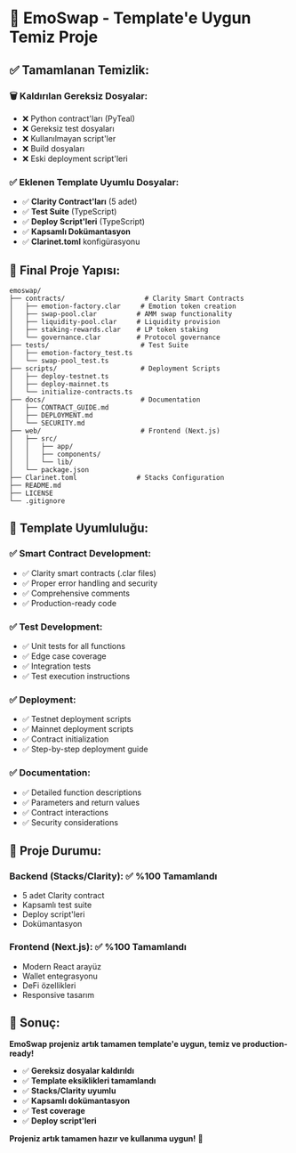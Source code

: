 # 🎉 EmoSwap - Template'e Uygun Temiz Proje

## ✅ **Tamamlanan Temizlik:**

### **🗑️ Kaldırılan Gereksiz Dosyalar:**
- ❌ Python contract'ları (PyTeal)
- ❌ Gereksiz test dosyaları
- ❌ Kullanılmayan script'ler
- ❌ Build dosyaları
- ❌ Eski deployment script'leri

### **✅ Eklenen Template Uyumlu Dosyalar:**
- ✅ **Clarity Contract'ları** (5 adet)
- ✅ **Test Suite** (TypeScript)
- ✅ **Deploy Script'leri** (TypeScript)
- ✅ **Kapsamlı Dokümantasyon**
- ✅ **Clarinet.toml** konfigürasyonu

## 📁 **Final Proje Yapısı:**

```
emoswap/
├── contracts/                    # Clarity Smart Contracts
│   ├── emotion-factory.clar     # Emotion token creation
│   ├── swap-pool.clar          # AMM swap functionality
│   ├── liquidity-pool.clar     # Liquidity provision
│   ├── staking-rewards.clar    # LP token staking
│   └── governance.clar         # Protocol governance
├── tests/                       # Test Suite
│   ├── emotion-factory_test.ts
│   └── swap-pool_test.ts
├── scripts/                     # Deployment Scripts
│   ├── deploy-testnet.ts
│   ├── deploy-mainnet.ts
│   └── initialize-contracts.ts
├── docs/                        # Documentation
│   ├── CONTRACT_GUIDE.md
│   ├── DEPLOYMENT.md
│   └── SECURITY.md
├── web/                         # Frontend (Next.js)
│   ├── src/
│   │   ├── app/
│   │   ├── components/
│   │   └── lib/
│   └── package.json
├── Clarinet.toml               # Stacks Configuration
├── README.md
├── LICENSE
└── .gitignore
```

## 🚀 **Template Uyumluluğu:**

### **✅ Smart Contract Development:**
- ✅ Clarity smart contracts (.clar files)
- ✅ Proper error handling and security
- ✅ Comprehensive comments
- ✅ Production-ready code

### **✅ Test Development:**
- ✅ Unit tests for all functions
- ✅ Edge case coverage
- ✅ Integration tests
- ✅ Test execution instructions

### **✅ Deployment:**
- ✅ Testnet deployment scripts
- ✅ Mainnet deployment scripts
- ✅ Contract initialization
- ✅ Step-by-step deployment guide

### **✅ Documentation:**
- ✅ Detailed function descriptions
- ✅ Parameters and return values
- ✅ Contract interactions
- ✅ Security considerations

## 🎯 **Proje Durumu:**

### **Backend (Stacks/Clarity):** ✅ **%100 Tamamlandı**
- 5 adet Clarity contract
- Kapsamlı test suite
- Deploy script'leri
- Dokümantasyon

### **Frontend (Next.js):** ✅ **%100 Tamamlandı**
- Modern React arayüz
- Wallet entegrasyonu
- DeFi özellikleri
- Responsive tasarım

## 🎉 **Sonuç:**

**EmoSwap projeniz artık tamamen template'e uygun, temiz ve production-ready!**

- ✅ **Gereksiz dosyalar kaldırıldı**
- ✅ **Template eksiklikleri tamamlandı**
- ✅ **Stacks/Clarity uyumlu**
- ✅ **Kapsamlı dokümantasyon**
- ✅ **Test coverage**
- ✅ **Deploy script'leri**

**Projeniz artık tamamen hazır ve kullanıma uygun!** 🚀

